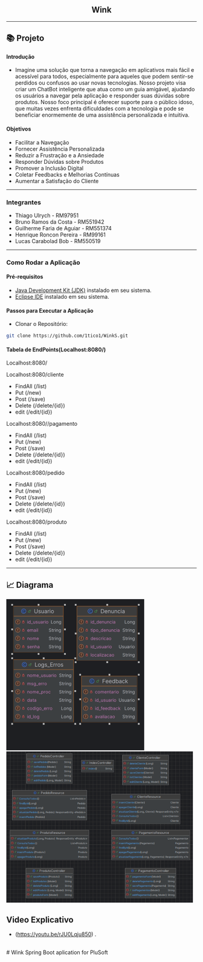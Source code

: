 <div align="center">
    <h2>Wink</h2>
</div>

--------------------------------------------------
## 📚 Projeto 
<h4>Introdução</h4> 

- Imagine uma solução que torna a navegação em aplicativos mais fácil e acessível para todos, especialmente para aqueles que podem sentir-se perdidos ou confusos ao usar novas tecnologias. Nosso projeto visa criar um ChatBot inteligente que atua como um guia amigável, ajudando os usuários a navegar pela aplicação e responder suas dúvidas sobre produtos. Nosso foco principal é oferecer suporte para o público idoso, que muitas vezes enfrenta dificuldades com a tecnologia e pode se beneficiar enormemente de uma assistência personalizada e intuitiva.
<p></p>

<h4>Objetivos</h4> 

- Facilitar a Navegação
- Fornecer Assistência Personalizada
- Reduzir a Frustração e a Ansiedade
- Responder Dúvidas sobre Produtos
- Promover a Inclusão Digital
- Coletar Feedbacks e Melhorias Contínuas
- Aumentar a Satisfação do Cliente

<p></p>

--------------------------------------------------

<h3>Integrantes</h3>

- Thiago Ulrych - RM97951
- Bruno Ramos da Costa - RM551942
- Guilherme Faria de Aguiar - RM551374
- Henrique Roncon Pereira - RM99161
- Lucas Carabolad Bob - RM550519
--------------------------------------------------

<h3>Como Rodar a Aplicação </h3>

<h4>Pré-requisitos</h4> 

- [Java Development Kit (JDK)](https://www.mysql.com/downloads/) instalado em seu sistema.
- [Eclipse IDE](https://www.eclipse.org/downloads/) instalado em seu sistema.

<h4>Passos para Executar a Aplicação</h4> 

- Clonar o Repositório:
```bash
git clone https://github.com/1tico1/WinkS.git
```

<h4>Tabela de EndPoints(Localhost:8080/)</h4> 

Localhost:8080/

Localhost:8080/cliente
  - FindAll (/list)
  - Put (/new)
  - Post (/save)
  - Delete (/delete/{id})
  - edit (/edit/{id})

  Localhost:8080//pagamento
  - FindAll (/list)
  - Put (/new)
  - Post (/save)
  - Delete (/delete/{id})
  - edit (/edit/{id})

  Localhost:8080/pedido
  - FindAll (/list)
  - Put (/new)
  - Post (/save)
  - Delete (/delete/{id})
  - edit (/edit/{id})

  Localhost:8080/produto
   - FindAll (/list)
  - Put (/new)
  - Post (/save)
  - Delete (/delete/{id})
  - edit (/edit/{id})


--------------------------------------------------

## 📈 Diagrama

<div>
    <img src="./Diagramas/EntityDiagram.png" alt="Diagrama de classes" height="400px"/>
</div>
<div>
    <img src="./Diagramas/Controller.png" alt="Diagrama de classes" height="400px"/>
</div>

## Video Explicativo     
- (https://youtu.be/rJU0Lqju850) .



<br/>
# Wink
Spring Boot aplication for PluSoft
